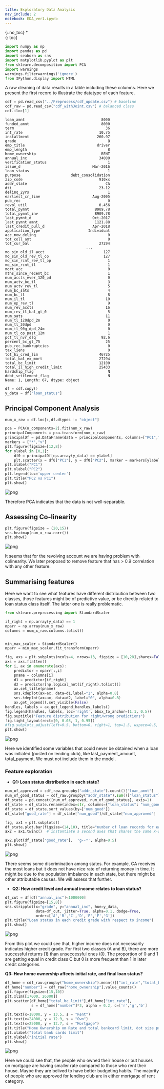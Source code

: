 ```yaml
---
title: Exploratory Data Analysis
nav_include: 2
notebook: EDA_ver1.ipynb
---
```



{:.no_toc}
*  
{: toc}



```python
import numpy as np
import pandas as pd
import seaborn as sns
import matplotlib.pyplot as plt 
from sklearn.decomposition import PCA
import warnings
warnings.filterwarnings('ignore')
from IPython.display import HTML
```


A raw cleaning of data results in a table including these columns. Here we present the first record to illustrate the datatype of each feature.



```python
cdf = pd.read_csv("../Preprocess/cdf_update.csv") # baseline
cdf_raw = pd.read_csv("cdf_withJoint.csv") # balanced class
cdf.iloc[1]
```





    loan_amnt                                   8000
    funded_amnt                                 8000
    term                                          36
    int_rate                                   10.75
    installment                               260.97
    grade                                          B
    emp_title                                 driver
    emp_length                                     8
    home_ownership                              RENT
    annual_inc                                 34000
    verification_status                            1
    issue_d                                 Mar-2016
    loan_status                                    1
    purpose                       debt_consolidation
    zip_code                                   910xx
    addr_state                                    CA
    dti                                        23.12
    delinq_2yrs                                    1
    earliest_cr_line                        Aug-2005
    pub_rec                                        0
    revol_util                                 0.456
    total_pymnt                              8909.78
    total_pymnt_inv                          8909.78
    last_pymnt_d                            Oct-2017
    last_pymnt_amnt                          1121.88
    last_credit_pull_d                      Apr-2018
    application_type                      Individual
    acc_now_delinq                                 0
    tot_coll_amt                                   0
    tot_cur_bal                                27294
                                         ...        
    mo_sin_old_il_acct                           127
    mo_sin_old_rev_tl_op                         127
    mo_sin_rcnt_rev_tl_op                          1
    mo_sin_rcnt_tl                                 1
    mort_acc                                       0
    mths_since_recent_bc                           1
    num_accts_ever_120_pd                          0
    num_actv_bc_tl                                 3
    num_actv_rev_tl                                5
    num_bc_sats                                    4
    num_bc_tl                                      8
    num_il_tl                                     10
    num_op_rev_tl                                  9
    num_rev_accts                                 16
    num_rev_tl_bal_gt_0                            5
    num_sats                                      11
    num_tl_120dpd_2m                               0
    num_tl_30dpd                                   0
    num_tl_90g_dpd_24m                             0
    num_tl_op_past_12m                             1
    pct_tl_nvr_dlq                              92.6
    percent_bc_gt_75                              25
    pub_rec_bankruptcies                           0
    tax_liens                                      0
    tot_hi_cred_lim                            46725
    total_bal_ex_mort                          27294
    total_bc_limit                             12100
    total_il_high_credit_limit                 25433
    hardship_flag                                  N
    debt_settlement_flag                           N
    Name: 1, Length: 67, dtype: object





```python
df = cdf.copy()
y_data = df["loan_status"]
```


## Principal Component Analysis



```python
num_x_raw = df.loc[:,df.dtypes != "object"]
```




```python
pca = PCA(n_components=2).fit(num_x_raw)
principalComponents = pca.transform(num_x_raw)
principalDf = pd.DataFrame(data = principalComponents, columns=["PC1","PC2"])
markers = ["*","v"]
plt.figure(figsize=[12,8])
for ylabel in [0,1]:
    df0 = principalDf[np.array(y_data) == ylabel]
    plt.scatter(x = df0["PC1"], y = df0["PC2"], marker = markers[ylabel], alpha = 0.1)
plt.xlabel("PC1")
plt.ylabel("PC2")
plt.legend(loc='upper center')
plt.title("PC2 vs PC1")
plt.show()
```



![png](EDA_ver1_files/EDA_ver1_6_0.png)


Therefore PCA indicates that the data is not well-separable.

## Assessing Co-linearity



```python
plt.figure(figsize = (20,15))
sns.heatmap(num_x_raw.corr())
plt.show()
```



![png](EDA_ver1_files/EDA_ver1_9_0.png)


It seems that for the revolving account we are having problem with colinearity. We later proposed to remove feature that has > 0.9 correlation with any other feature.

## Summarising features

Here we want to see what features have different distribution between two classes, those features might be of predictive value, or be directly related to loan status class itself. The latter one is really problematic.



```python
from sklearn.preprocessing import StandardScaler

if_right = np.array(y_data) == 1
nparr = np.array(num_x_raw)
columns = num_x_raw.columns.tolist()


min_max_scaler = StandardScaler()
nparr = min_max_scaler.fit_transform(nparr)

fig, axs = plt.subplots(ncols=4, nrows=13, figsize = [10,28],sharex=False)
axs = axs.flatten()
for i, ax in enumerate(axs):
    predictor = nparr[:,i]
    pname = columns[i]
    d1 = predictor[if_right]
    d2 = predictor[np.logical_not(if_right).tolist()]
    ax.set_title(pname)
    sns.kdeplot(ax=ax, data=d1,label="1", alpha=0.8)
    sns.kdeplot(ax=ax, data=d2, label="0", alpha=0.8)
    ax.get_legend().set_visible(False)
handles, labels = ax.get_legend_handles_labels()
fig.legend(handles, labels, loc='right', bbox_to_anchor=(1.1, 0.5))
fig.suptitle("Feature distribution for right/wrong predictions")
fig.tight_layout(rect=[0, 0.03, 1, 0.95])
#fig.subplots_adjust(left=0.5, bottom=0, right=1, top=1.5, wspace=0.5, hspace=0.5)
plt.show()
```



![png](EDA_ver1_files/EDA_ver1_13_0.png)


Here we identified some variables that could never be obtained when a loan was initiated (posted on lending club), like last_payment_amount, total_payment. We must not include them in the model.

### Feature exploration

- **Q1: Loan status distribution in each state?**



```python
num_of_approved = cdf_raw.groupby("addr_state").count()["loan_amnt"]
num_of_good_status = cdf_raw.groupby("addr_state").sum()["loan_status"]
df_state = pd.concat([num_of_approved, num_of_good_status], axis=1)
df_state = df_state.rename(index=str, columns={"loan_status": "num_good", "loan_amnt": "num_approved"})
df_state = df_state.sort_values(by=['num_good'])
df_state["good_rate"] = df_state["num_good"]/df_state["num_approved"]

fig, ax1 = plt.subplots()
df_state.plot.bar(figsize=(14,10), title="number of loan records for each state", ax=ax1)
ax2 = ax1.twinx()  # instantiate a second axes that shares the same x-axis

ax2.plot(df_state["good_rate"],  'g--*', alpha=0.5)
plt.show()
```



![png](EDA_ver1_files/EDA_ver1_17_0.png)


There seems some discrimination among states. For example, CA receives the most loans but it does not have nice rate of returning money in time. It might be due to the population imbalance in each state, but there might be other attributable causes. We will assess that further.

- **Q2: How credit level and annual income relates to loan status?**



```python
df_cut = df[df["annual_inc"]<1000000]
plt.figure(figsize=[15,8])
sns.stripplot(x="grade", y="annual_inc", hue=y_data, 
              data=df_cut, jitter=True, alpha=0.1, dodge=True,
              order=['A','B','C','D','E','F','G'])
plt.title("Loan status in each credit grade with respect to income")
plt.show()
```



![png](EDA_ver1_files/EDA_ver1_20_0.png)


From this plot we could see that, higher income does not necessarily indicates higher credit grade.
For first two classes (A and B), there are more successful returns (1) than unseccessful ones (0). The proportion of 0 and 1 are getting equal in credit class C but 0 is more frequent than 1 in later credit categories. 

**Q3: How home ownership affects initial rate, and final loan status?**



```python
df_home = cdf_raw.groupby("home_ownership").mean()[["int_rate","total_bc_limit"]]
df_home["number"] = cdf_raw["home_ownership"].value_counts()
plt.figure(figsize=[15,10])
plt.xlim([17000, 26000])
plt.scatter(df_home["total_bc_limit"],df_home["int_rate"], 
            s = df_home["number"]*3, alpha = 0.2, c=['r','g','b']
           )
plt.text(x=18000, y = 13.5, s = "Rent")
plt.text(x=24000, y = 12.9, s = "Own")
plt.text(x=25000, y = 12.7, s = "Mortgage")
plt.title("Home Ownership on Rate and total bankcard limit, dot size proportional to number of issued loans")
plt.xlabel("total bank cards limit")
plt.ylabel("initial rate")
plt.show()
```



![png](EDA_ver1_files/EDA_ver1_23_0.png)


Here we could see that, the people who owned their house or put houses on mortgage are having smaller rate compared to those who rent their house. Maybe they are belived to have better budgeting habits. The majority of people who are approved for lending club are in either mortgage of rent category.






